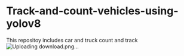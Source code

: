 # Track-and-count-vehicles-using-yolov8
This repositoy includes car and truck count and track
![Uploading download.png…]()
